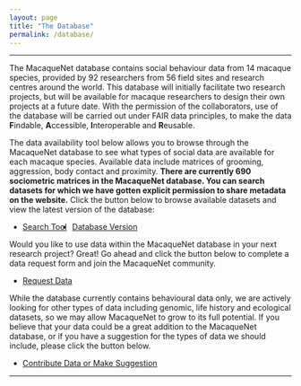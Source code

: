 ```yaml
---
layout: page
title: "The Database"
permalink: /database/
---
```

***

The MacaqueNet database contains social behaviour data from 14 macaque species, provided by 92 researchers from 56 field sites and research centres around the world. This database will initially facilitate two research projects, but will be available for macaque researchers to design their own projects at a future date. 
With the permission of the collaborators, use of the database will be carried out under FAIR data principles, to make the data **F**indable, **A**ccessible, **I**nteroperable and **R**eusable. 


The data availability tool below allows you to browse through the MacaqueNet database to see what types of social data are available for each macaque species. Available data include matrices of grooming, aggression, body contact and proximity. 
**There are currently 690 sociometric matrices in the MacaqueNet database. You can search datasets for which we have gotten explicit permission to share metadata on the website.**
Click the button below to browse available datasets and view the latest version of the database:
<ul class="actions" style="display: flex; gap: 10px;">
    <li><a href="https://macaquenet.shinyapps.io/MacaqueNet_database_search_tool/" frameborder="no" width="100%" height="100%" target="_blank" class="button big">Search Tool</a></li>
    <li><a href="https://github.com/MacaqueNet/database/blob/main/README.md" frameborder="no" width="100%" height="100%" target="_blank" class="button big">Database Version</a></li>
</ul>



Would you like to use data within the MacaqueNet database in your next research project? Great! Go ahead and click the button below to complete a data request form and join the MacaqueNet community.
<ul class="actions">
        <li><a href="https://docs.google.com/forms/d/e/1FAIpQLSfR3pvQBxVdw8PK0UhnTfzd2Ty85oLSY3HVHmApoq7s-n26Jg/viewform?usp=sf_link" target="_blank" class="button big">Request Data</a></li> 
      </ul>

While the database currently contains behavioural data only, we are actively looking for other types of data including genomic, life history and ecological datasets, so we may allow MacaqueNet to grow to its full potential. If you believe that your data could be a great addition to the MacaqueNet database, or if you have a suggestion for the types of data we should include, please click the button below.
<ul class="actions">
        <li><a href="https://docs.google.com/forms/d/e/1FAIpQLSfZYgh6GKW_CmiwbJu4KPil3OUEYgnB3ZUQjMhJ3XfZs2WPhw/viewform?usp=sf_link" target="_blank" class="button big">Contribute Data or Make Suggestion</a></li> 
      </ul>

***
